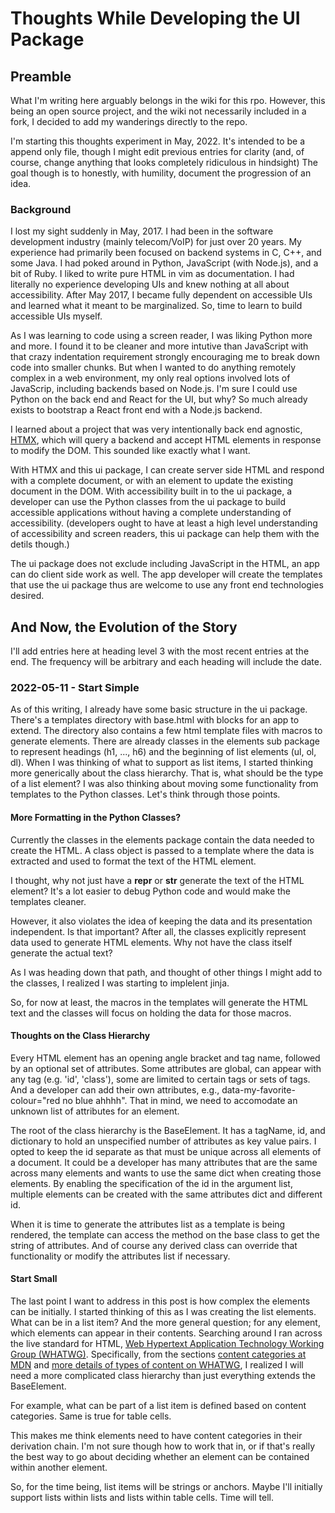 # Thoughts While Developing the UI Package

## Preamble

What I'm writing here arguably belongs in the wiki for this rpo.
However, this being an open source project, and the wiki not necessarily included in a fork, I decided to add my wanderings directly to the repo.

I'm starting this thoughts experiment in May, 2022.
It's intended to be a append only file, though I might edit previous entries for clarity (and, of course, change anything that looks completely ridiculous in hindsight)
The goal though is to honestly, with humility, document the progression of an idea.

### Background

I lost my sight suddenly in May, 2017.
I had been in the software development industry (mainly telecom/VoIP) for just over 20 years.
My experience had primarily been focused on backend systems in C, C++, and some Java.
I had poked around in Python, JavaScript (with Node.js), and a bit of Ruby.
I liked to write pure HTML in vim as documentation.
I had literally no experience developing UIs and knew nothing at all about accessibility.
After May 2017, I became fully dependent on accessible UIs and learned what it meant to be marginalized.
So, time to learn to build accessible UIs myself.

As I was learning to code using a screen reader, I was liking Python more and more.
I found it to be cleaner and more intutive than JavaScript with that crazy indentation requirement strongly encouraging me to break down code into smaller chunks.
But when I wanted to do anything remotely complex in a web environment, my only real options involved lots of JavaScrip, including backends based on Node.js.
I'm sure I could use Python on the back end and React for the UI, but why?  So much already exists to bootstrap a React front end with a Node.js backend. 

I learned about a project that was very intentionally back end agnostic,
[HTMX](https://htmx.org),
which will query a backend and accept HTML elements in response to modify the DOM.
This sounded like exactly what I want.

With HTMX and this ui package, I can create server side HTML and respond with a complete document, or with an element to update the existing document in the DOM.
With accessibility built in to the ui package, a developer can use the Python classes from the ui package to build accessible applications without having a complete understanding of accessibility.
(developers ought to have at least a high level understanding of accessibility and screen readers, this ui package can help them with the detils though.)

The ui package does not exclude including JavaScript in the HTML, an app can do client side work as well.
The app developer will create the templates that use the ui package thus are welcome to use any front end technologies desired.

## And Now, the Evolution of the Story

I'll add entries here at heading level 3 with the most recent entries at the end.  The frequency will be arbitrary and each heading will include the date.

### 2022-05-11 - Start Simple

As of this writing, I already have some basic structure in the ui package.
There's a templates directory with  base.html with blocks for an app to extend.
The directory also contains a few html template files with macros to generate elements.
There are already classes in the elements sub package to represent headings (h1, ..., h6) and the beginning of list elements (ul, ol, dl).
When I was thinking of what to support as list items, I started thinking more generically about the class hierarchy.
That is, what should be the type of a list element?
I was also thinking about moving some functionality from templates to the Python classes.
Let's think through those points.

#### More Formatting in the Python Classes?

Currently the classes in the elements package contain the data needed to create the HTML.
A class object is passed to a template where the data is extracted and used to format the text of the HTML element.

I thought, why not just have a __repr__ or __str__ generate the text of the HTML element?
It's a lot easier to debug Python code and would make the templates cleaner.

However, it also violates the idea of keeping the data and its presentation independent.
Is that important?  After all, the classes explicitly represent data used to generate HTML elements.
Why not have the class itself generate the actual text?

As I was heading down that path, and thought of other things I might add to the classes, I realized I was starting to implelent jinja.

So, for now at least, the macros in the templates will generate the HTML text and the classes will focus on holding the data for those macros.

#### Thoughts on the Class Hierarchy

Every HTML element has an opening angle bracket and tag name, followed by an optional set of attributes.
Some attributes are global, can appear with any tag (e.g. 'id', 'class'), some are limited to certain tags or sets of tags.
And a developer can add their own attributes, e.g., data-my-favorite-colour="red no blue ahhhh".
That in mind, we need to accomodate an unknown list of attributes for an element.

The root of the class hierarchy is the BaseElement.
It has a tagName, id, and dictionary to hold an unspecified number of attributes as key value pairs.
I opted to keep the id separate as that must be unique across all elements of a document.
It could be a developer has many attributes that are the same across many elements and wants to use the same dict when creating those elements.
By enabling the specification of the id in the argument list, multiple elements can be created with the same attributes dict and different id.

When it is time to generate the attributes list as a template is being rendered, the template can access the method on the base class to get the string of attributes.
And of course any derived class can override that functionality or modify the attributes list if necessary.

#### Start Small

The last point I want to address in this post is how complex the elements can be initially.
I started thinking of this as I was creating the list elements.
What can be in a list item?
And the more general question; for any element, which elements can appear in their contents.
Searching around I ran across the live standard for HTML,
[Web Hypertext Application Technology Working Group (WHATWG)](https://whatwg.org/).
Specifically, from the sections 
[content categories at MDN](https://developer.mozilla.org/en-US/docs/Web/Guide/HTML/Content_categories) and 
[more details of types of content on WHATWG](https://html.spec.whatwg.org/multipage/dom.html#kinontent), 
I realized I will need a more complicated class hierarchy than just everything extends the BaseElement.

For example, what can be part of a list item is defined based on content categories.
Same is true for table cells.

This makes me think elements need to have content categories in their derivation chain.
I'm not sure though how to work that in, or if that's really the best way to go about deciding whether an element can be contained within another element.

So, for the time being, list items will be strings or anchors.
Maybe I'll initially support lists within lists and lists within table cells.
Time will tell.
